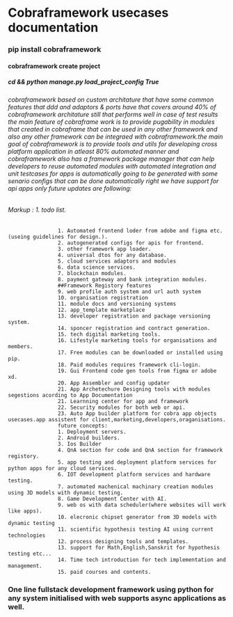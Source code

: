 # Cobraframework usecases documentation 

### pip install cobraframework
#### cobraframework create project <projectname>
##### cd <projectname> && python manage.py load_project_config True
###### cobraframework based on custom architature that have some common features that ddd and adaptors & ports have that covers around 40% of cobraframework architature still that performs well in case of test results the main feature of cobraframe work is to provide pugability in modules that created in cobraframe that can be used in any other framework and also any other framework can be integraed with cobraframework.the main goal of cobraframework is to provide tools and utils for developing cross platform application in atleast 80% automated manner and cobraframework also has a framework package manager that can help developers to reuse automated modules with automated integration and unit testcases for apps is automatically going to be generated with some senario configs that can be done automatically right we have support for api apps only future updates are following:
###### Markup : 1. todo list.
                    1. Automated frontend loder from adobe and figma etc.(useing guidelines for design.).
                    2. autogenerated configs for apis for frontend.
                    3. other framework app loader.
                    4. universal dtos for any database.
                    5. cloud services adaptors and modules 
                    6. data science services.
                    7. blockchain modules.
                    8. payment gateway and bank integration modules.
                    ##Framework Registory features
                    9. web profile auth system and url auth system
                    10. organisation registration
                    11. module docs and versioning systems
                    12. app_template marketplace 
                    13. developer registration and package versioning system.
                    14. sponcer registration and contract generation.
                    15. tech digital marketing tools.
                    16. Lifestyle marketing tools for organisations and members.
                    17. Free modules can be downloaded or installed using pip.
                    18. Paid modules requires framework cli-login.
                    19. Gui Frontend code gen tools from figma or adobe xd.
                    20. App Assembler and config updater
                    21. App Archetechure Designing tools with modules segestions acording to App Documentation
                    21. Learnning center for app and framework
                    22. Security modules for both web or api.
                    23. Auto App builder platform for cobra app objects usecases.app assistent for client,marketing,developers,oraganisations.
                    future concepts:
                    1. Deployment servers.
                    2. Android builders.
                    3. Ios Builder
                    4. QnA section for code and QnA section for framework registory.
                    5. app testing and deployment platform services for python apps for any cloud services.
                    6. IOT development platform services and hardware testing.
                    7. automated machenical machinary creation modules using 3D models with dynamic testing.
                    8. Game Development Center with AI.
                    9. web os with data scheduler(where websites will work like apps).
                    10. elecronic chipset generator from 3D models with dynamic testing
                    11. scientific hypothesis testing AI using current technologies
                    12. process designing tools and templates.
                    13. support for Math,English,Sanskrit for hypothesis testing etc...
                    14. Time tech introduction for tech implementation and management.
                    15. paid courses and contents. 

### One line fullstack development framework using python for any system initialised with web supports async applications as well.
